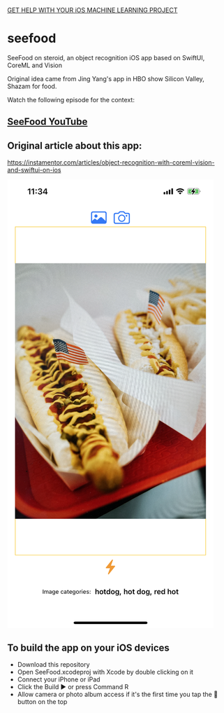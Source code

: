 [GET HELP WITH YOUR iOS MACHINE LEARNING PROJECT](https://instamentor.com/mentors/leon)

# seefood
SeeFood on steroid, an object recognition iOS app based on SwiftUI, CoreML and Vision

Original idea came from Jing Yang's app in HBO show Silicon Valley, Shazam for food. 

Watch the following episode for the context: 

## [SeeFood YouTube](https://www.youtube.com/watch?v=vIci3C4JkL0&ab_channel=RaptorX88RaptorX88)

## Original article about this app:
https://instamentor.com/articles/object-recognition-with-coreml-vision-and-swiftui-on-ios

![](/hotdog.jpeg)

## To build the app on your iOS devices
* Download this repository
* Open SeeFood.xcodeproj with Xcode by double clicking on it
* Connect your iPhone or iPad
* Click the Build ▶️ or press Command R
* Allow camera or photo album access if it's the first time you tap the 📸 button on the top
